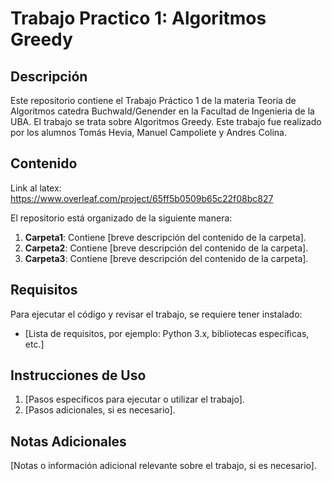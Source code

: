 # Trabajo Practico 1: Algoritmos Greedy

## Descripción
Este repositorio contiene el Trabajo Práctico 1 de la materia Teoria de Algoritmos catedra Buchwald/Genender en la Facultad de Ingenieria de la UBA. El trabajo se trata sobre Algoritmos Greedy.
Este trabajo fue realizado por los alumnos Tomás Hevia, Manuel Campoliete y Andres Colina.

## Contenido

Link al latex: https://www.overleaf.com/project/65ff5b0509b65c22f08bc827

El repositorio está organizado de la siguiente manera:

1. **Carpeta1**: Contiene [breve descripción del contenido de la carpeta].
2. **Carpeta2**: Contiene [breve descripción del contenido de la carpeta].
3. **Carpeta3**: Contiene [breve descripción del contenido de la carpeta].

## Requisitos
Para ejecutar el código y revisar el trabajo, se requiere tener instalado:
- [Lista de requisitos, por ejemplo: Python 3.x, bibliotecas específicas, etc.]

## Instrucciones de Uso
1. [Pasos específicos para ejecutar o utilizar el trabajo].
2. [Pasos adicionales, si es necesario].

## Notas Adicionales
[Notas o información adicional relevante sobre el trabajo, si es necesario].
